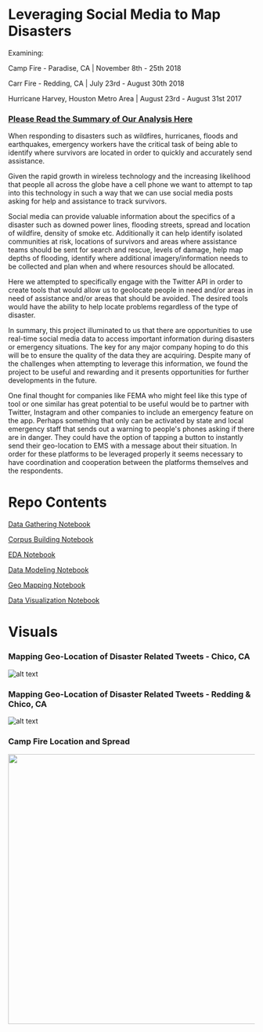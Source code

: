 # Leveraging Social Media to Map Disasters

Examining: 

Camp Fire - Paradise, CA | November 8th - 25th 2018

Carr Fire - Redding, CA | July 23rd - August 30th 2018

Hurricane Harvey, Houston Metro Area | August 23rd - August 31st 2017

### [Please Read the Summary of Our Analysis Here](https://drive.google.com/file/d/1pfrALyBYQm49f1ucScO3CiN1P7pYer0V/view?usp=sharing)


When responding to disasters such as wildfires, hurricanes, floods and earthquakes,  emergency workers have the critical task of being able to identify where survivors are located in order to quickly and accurately send assistance. 

Given the rapid growth in wireless technology and the increasing likelihood that people all across the globe have a cell phone we want to attempt to tap into this technology in such a way that we can use social media posts asking for help and assistance to track survivors.

Social media can provide valuable information about the specifics of a disaster such as downed power lines, flooding streets, spread and location of wildfire, density of smoke etc. Additionally it can help identify isolated communities at risk, locations of survivors and areas where assistance teams should be sent for search and rescue, levels of damage, help map depths of flooding, identify where additional imagery/information needs to be collected and plan when and where resources should be allocated.

Here we attempted to specifically engage with the Twitter API in order to create tools that would allow us to geolocate people in need and/or areas in need of assistance and/or areas that should be avoided. The desired tools would have the ability to help locate problems regardless of the type of disaster.

In summary, this project illuminated to us that there are opportunities to use real-time social media data to access important information during disasters or emergency situations. The key for any major company hoping to do this will be to ensure the quality of the data they are acquiring. Despite many of the challenges when attempting to leverage this information, we found the project to be useful and rewarding and it presents opportunities for further developments in the future.

One final thought for companies like FEMA who might feel like this type of tool or one similar has great potential to be useful would be to partner with Twitter, Instagram and other companies to include an emergency feature on the app. Perhaps something that only can be activated by state and local emergency staff that sends out a warning to people's phones asking if there are in danger. They could have the option of tapping a button to instantly send their geo-location to EMS with a message about their situation. In order for these platforms to be leveraged properly it seems necessary to have coordination and cooperation between the platforms themselves and the respondents. 

# Repo Contents

[Data Gathering Notebook](https://github.com/pwalesdi/Mapping_Disasters/blob/master/1.twitter_API.ipynb)

[Corpus Building Notebook](https://github.com/pwalesdi/Mapping_Disasters/blob/master/2.build_disaster_corpus.ipynb)

[EDA Notebook](https://github.com/pwalesdi/Mapping_Disasters/blob/master/3.EDA_clustering.ipynb)

[Data Modeling Notebook](https://github.com/pwalesdi/Mapping_Disasters/blob/master/4.modeling.ipynb)

[Geo Mapping Notebook](https://github.com/pwalesdi/Mapping_Disasters/blob/master/5.google_maps_plotting.ipynb)

[Data Visualization Notebook]()

# Visuals

### Mapping Geo-Location of Disaster Related Tweets - Chico, CA
![alt text](https://github.com/pwalesdi/Mapping_Disasters/blob/master/images/satellite-Chico.png "Chico, CA")
<space>
	
### Mapping Geo-Location of Disaster Related Tweets - Redding & Chico, CA
![alt text](https://github.com/pwalesdi/Mapping_Disasters/blob/master/images/satellite-Overview.png "Carr Fire & Camp Fire")
<space>
<space>

### Camp Fire Location and Spread
<p align="center">
  <img width="750" height="550" src="https://github.com/pwalesdi/Mapping_Disasters/blob/master/images/camp_fire.jpeg">
</p>



